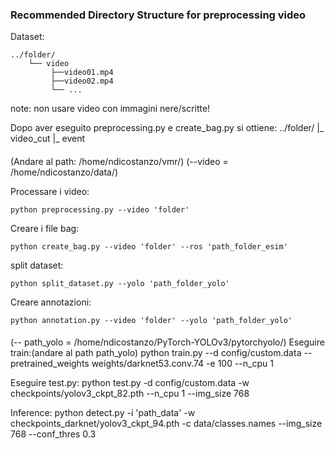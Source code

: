 ### Recommended Directory Structure for preprocessing video
Dataset:
```
../folder/
    └── video
         ├──video01.mp4
         ├──video02.mp4
         └── ...   
 ```
note: non usare video con immagini nere/scritte!

Dopo aver eseguito preprocessing.py e create_bag.py si ottiene: 
../folder/
     |_ video_cut
     |_ event

#### 
(Andare al path: /home/ndicostanzo/vmr/)
(--video = /home/ndicostanzo/data/) 

Processare i video: 
```
python preprocessing.py --video 'folder'
```
Creare i file bag:
```
python create_bag.py --video 'folder' --ros 'path_folder_esim'
```
split dataset:
```
python split_dataset.py --yolo 'path_folder_yolo' 
```
Creare annotazioni:
```
python annotation.py --video 'folder' --yolo 'path_folder_yolo' 
```
#### 
(-- path_yolo = /home/ndicostanzo/PyTorch-YOLOv3/pytorchyolo/)
Eseguire train:(andare al path path_yolo)
python train.py --d config/custom.data --pretrained_weights weights/darknet53.conv.74 -e 100 --n_cpu 1

Eseguire test.py:
python test.py -d config/custom.data -w checkpoints/yolov3_ckpt_82.pth --n_cpu 1 --img_size 768 

Inference:
python detect.py -i 'path_data' -w checkpoints_darknet/yolov3_ckpt_94.pth -c data/classes.names --img_size 768 --conf_thres 0.3

####
